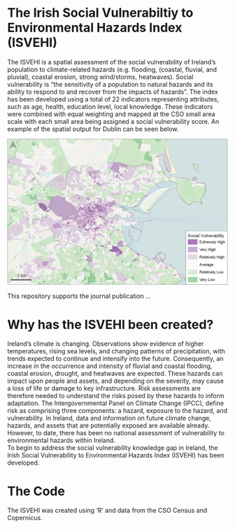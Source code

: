 # The Irish Social Vulnerabiltiy to Environmental Hazards Index (ISVEHI)
The ISVEHI is a spatial assessment of the social vulnerability of Ireland’s population to climate-related hazards (e.g. flooding, (coastal, fluvial, and pluvial), coastal erosion, strong wind/storms, heatwaves). Social vulnerability is “the sensitivity of a population to natural hazards and its ability to respond to and recover from the impacts of hazards”.
The index has been developed using a total of 22 indicators representing attributes, such as age, health, education level, local knowledge. These indicators were combined with equal weighting and mapped at the CSO small area scale with each small area being assigned a social vulnerability score. An example of the spatial output for Dublin can be seen below.

<p align="center">
<img src="images/dublin.jpg" width="600">
</p>

This repository supports the journal publication …

# Why has the ISVEHI been created?
Ireland’s climate is changing. Observations show evidence of higher temperatures, rising sea levels, and changing patterns of precipitation, with trends expected to continue and intensify into the future. Consequently, an increase in the occurrence and intensity of fluvial and coastal flooding, coastal erosion, drought, and heatwaves are expected. 
These hazards can impact upon people and assets, and depending on the severity, may cause a loss of life or damage to key infrastructure. Risk assessments are therefore needed to understand the risks posed by these hazards to inform adaptation. 
The Intergovernmental Panel on Climate Change (IPCC), define risk as comprising three components: a hazard, exposure to the hazard, and vulnerability. In Ireland, data and information on future climate change, hazards, and assets that are potentially exposed are available already. However, to date, there has been no national assessment of vulnerability to environmental hazards within Ireland.   
To begin to address the social vulnerability knowledge gap in Ireland, the Irish Social Vulnerability to Environmental Hazards Index (ISVEHI) has been developed.

# The Code
The ISVEHI was created using ‘R’ and data from the CSO Census and Copernicus. 




 
 
